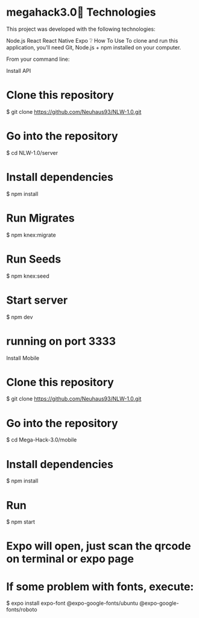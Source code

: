 # megahack3.0🚀 Technologies
This project was developed with the following technologies:

Node.js
React
React Native
Expo
❔ How To Use
To clone and run this application, you'll need Git, Node.js + npm installed on your computer.

From your command line:

Install API
# Clone this repository
$ git clone https://github.com/Neuhaus93/NLW-1.0.git

# Go into the repository
$ cd NLW-1.0/server

# Install dependencies
$ npm install

# Run Migrates
$ npm knex:migrate

# Run Seeds
$ npm knex:seed

# Start server
$ npm dev

# running on port 3333
Install Mobile
# Clone this repository
$ git clone https://github.com/Neuhaus93/NLW-1.0.git

# Go into the repository
$ cd Mega-Hack-3.0/mobile

# Install dependencies
$ npm install

# Run
$ npm start

# Expo will open, just scan the qrcode on terminal or expo page

# If some problem with fonts, execute:
$ expo install expo-font @expo-google-fonts/ubuntu @expo-google-fonts/roboto
